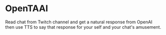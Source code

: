 # OpenTAAI
Read chat from Twitch channel and get a natural response from OpenAI then use TTS to say that response for your self and your chat's amusement.
